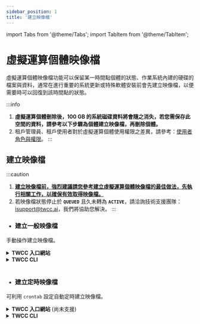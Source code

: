 ```yaml
---
sidebar_position: 1
title: '建立映像檔'
---
```


import Tabs from '@theme/Tabs';
import TabItem from '@theme/TabItem';

# 虛擬運算個體映像檔

虛擬運算個體映像檔功能可以保留某一時間點個體的狀態、作業系統內建的硬碟的檔案與資料，通常在進行重要的系統更新或特殊軟體安裝前會先建立映像檔，以便需要時可以回復到該時間點的狀態。

:::info
1. **虛擬運算個體刪除後，100 GB 的系統磁碟資料將會隨之消失，若您需保存此空間的資料，請參考以下步驟為個體建立映像檔，再刪除個體。**
2. 租戶管理員、租戶使用者對於虛擬運算個體使用權限之差異，請參考：[<ins>使用者角色與權限</ins>](https://man.twcc.ai/@twccdocs/role-main-zh/https%3A%2F%2Fman.twcc.ai%2F%40twccdocs%2Frole-compute-zh#虛擬運算服務)。
:::

## 建立映像檔

:::caution
1. **<ins>建立映像檔前，強烈建議請您參考[建立虛擬運算個體映像檔的最佳做法](https://man.twcc.ai/@twccdocs/guide-vcs-snapshot-best-practice-zh)，先執行相關工作，以確保有效取得映像檔。</ins>**
2. 若映像檔狀態停止於 **`QUEUED`** 且久未轉為 **`ACTIVE`**，請洽詢技術支援團隊：<a href="mailto:isupport@twcc.ai">isupport@twcc.ai</a>，我們將協助您解決。
:::

- ### 建立一般映像檔

手動操作建立映像檔。

<!-- 1 start -->

<details class="docspoiler">

<summary><b>TWCC 入口網站</b></summary>

<br/>

* 進入虛擬運算個體管理頁面，點選欲建立映像檔的個體列表，進入該個體的詳細資料頁面，並點擊「**映像檔**」。

![](https://cos.twcc.ai/SYS-MANUAL/uploads/upload_3c70e745f4052b117875a81aa2909ea4.png)


* 確認視窗提示的資訊，並輸入映像檔的名稱、描述後按「**確定**」。
* 建立映像檔需數分鐘，等待「**系統需求處理中...**」提示消失後，即可繼續進行其他工作。

![](https://cos.twcc.ai/SYS-MANUAL/uploads/upload_ed2e50a4cd9980029e9dd4d291761ede.png)

* 頁面跳轉至虛擬運算個體映像檔管理頁，並等映像檔狀態由 **`QUEUED`** > **`SAVING`**  > 最後變為 **`ACTIVE`** 後即可使用。

![](https://cos.twcc.ai/SYS-MANUAL/uploads/upload_e1a78aa185d26f10ab476109712e155a.png)


</details>

<!-- Space -->

<div style={{'height':'8px'}}></div>

<!-- 2. start -->

<details class="docspoiler">

<summary><b>TWCC CLI</b></summary>

<br/>

### 指令

```bash
twccli mk vcs -s        # 個體 ID  
              -cus-img  # 建立映像檔
```

:::info
**[ ]** 中括號內為選擇性參數，其餘為必要參數。
:::

### 範例

- 為 ID 為 **`918628`** 的虛擬運算個體建立映像檔
```bash
twccli mk vcs -s 918628 -cus-img
```

</details>

<br/>

- ### 建立定時映像檔

可利用 `crontab` 設定自動定時建立映像檔。

<!-- 1 start -->

<details class="docspoiler">

<summary><b>TWCC 入口網站</b> (尚未支援) </summary>

<br/>


</details>

<!-- Space -->

<div style={{'height':'8px'}}></div>

<!-- 2. start -->

<details class="docspoiler">

<summary><b>TWCC CLI</b></summary>

<br/>

- 使用 `crontab -e` 進行設定，相關使用功能請參照 [<ins>CronHowTo</ins>](https://help.ubuntu.com/community/CronHowto)。
![](https://i.imgur.com/1zRke01.png)

- 指定任意時間進行快照工作，在此為範例為==午夜 01:01==。
![](https://i.imgur.com/mQp1kUr.png)


</details>